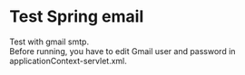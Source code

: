 <h1>Test Spring email</h1>
<p> 
   Test with gmail smtp. <br/> Before running, you have to edit Gmail user and password in applicationContext-servlet.xml. 
</p> 


